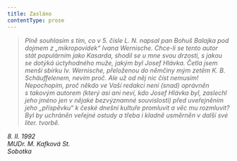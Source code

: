 ```yaml
---
title: Zasláno
contentType: prose
---
```


> _Plně souhlasím s tím, co v 5. čísle L. N. napsal pan Bohuš Balajka pod dojmem z „mikropovídek“ Ivana Wernische. Chce-li se tento autor stát populárním jako Kasarda, shodil se u mne svou drzostí, s jakou se dotýká úctyhodného muže, jakým byl Josef Hlávka. Četla jsem menší sbírku Iv. Wernische, přeloženou do němčiny mým zetěm K. B. Schäuffelenem, nevím proč. Ale už od něj nic číst nemusím! Nepochopím, proč někdo ve Vaší redakci není (snad) oprávněn s takovým autorem (který asi ani neví, kdo Josef Hlávka byl, zaslechl jeho jméno jen v nějaké bezvýznamné souvislosti) před uveřejněním jeho „příspěvku“ k české dnešní kultuře promluvit a věc mu rozmluvit? Byl by uchráněn veřejné ostudy a třeba i kladně usměrněn v další své liter. tvorbě._

_8\. II. 1992  
MUDr. M. Kafková St.  
Sobotka_
